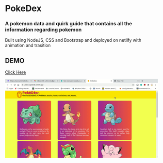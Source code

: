 # PokeDex
### A pokemon data and quirk guide that contains all the information regarding pokemon

Built using NodeJS, CSS and Bootstrap and deployed on netlify with animation and trasition 

## DEMO
[Click Here](https://jeeku-s-pokede.netlify.app/)

![Pokemon](pokemon.gif)
